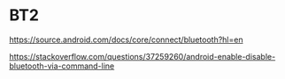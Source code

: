 # BT2

https://source.android.com/docs/core/connect/bluetooth?hl=en

https://stackoverflow.com/questions/37259260/android-enable-disable-bluetooth-via-command-line
